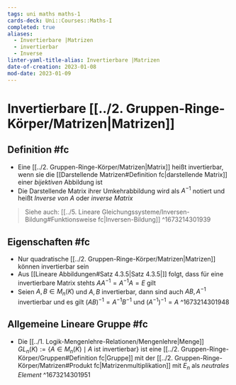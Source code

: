 ```yaml
---
tags: uni maths maths-1
cards-deck: Uni::Courses::Maths-I
completed: true
aliases:
  - Invertierbare |Matrizen
  - invertierbar
  - Inverse
linter-yaml-title-alias: Invertierbare |Matrizen
date-of-creation: 2023-01-08
mod-date: 2023-01-09
---
```


# Invertierbare [[../2. Gruppen-Ringe-Körper/Matrizen|Matrizen]]

## Definition #fc
- Eine [[../2. Gruppen-Ringe-Körper/Matrizen|Matrix]] heißt invertierbar, wenn sie die [[Darstellende Matrizen#Definition fc|darstellende Matrix]] einer *bijektiven* Abbildung ist
- Die Darstellende Matrix ihrer Umkehrabbildung wird als $A^{-1}$ notiert und heißt *Inverse von A* oder *inverse Matrix*
> Siehe auch: [[../5. Lineare Gleichungssysteme/Inversen-Bildung#Funktionsweise fc|Inversen-Bildung]]
^1673214301939

## Eigenschaften #fc
- Nur quadratische [[../2. Gruppen-Ringe-Körper/Matrizen|Matrizen]] können invertierbar sein
- Aus [[Lineare Abbildungen#Satz 4.3.5|Satz 4.3.5|]] folgt, dass für eine invertierbare Matrix stehts $AA^{-1}=A^{-1}A=E$ gilt
- Seien $A,B\in M_n(K)$ und $A,B$ invertierbar, dann sind auch $AB, A^{-1}$ invertierbar und es gilt $(AB)^{-1}=A^{-1}B^{-1}$ und $(A^{-1})^{-1}=A$
^1673214301948

## Allgemeine Lineare Gruppe #fc
- Die [[../1. Logik-Mengenlehre-Relationen/Mengenlehre|Menge]] $GL_n(K):=\{A\in M_n(K)\mid A\text{ ist invertierbar}\}$ ist eine [[../2. Gruppen-Ringe-Körper/Gruppen#Definition fc|Gruppe]] mit der [[../2. Gruppen-Ringe-Körper/Matrizen#Produkt fc|Matrizenmultiplikation]] mit $E_n$ als *neutrales Element*
^1673214301951
